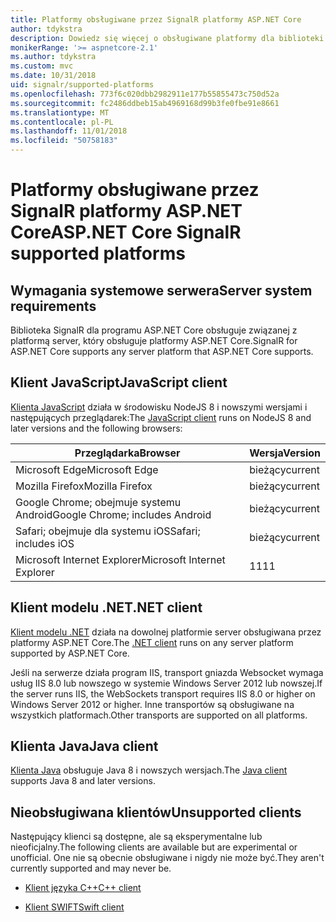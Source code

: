 ```yaml
---
title: Platformy obsługiwane przez SignalR platformy ASP.NET Core
author: tdykstra
description: Dowiedz się więcej o obsługiwane platformy dla biblioteki SignalR platformy ASP.NET Core.
monikerRange: '>= aspnetcore-2.1'
ms.author: tdykstra
ms.custom: mvc
ms.date: 10/31/2018
uid: signalr/supported-platforms
ms.openlocfilehash: 773f6c020dbb2982911e177b55855473c750d52a
ms.sourcegitcommit: fc2486ddbeb15ab4969168d99b3fe0fbe91e8661
ms.translationtype: MT
ms.contentlocale: pl-PL
ms.lasthandoff: 11/01/2018
ms.locfileid: "50758183"
---
```

# <a name="aspnet-core-signalr-supported-platforms"></a><span data-ttu-id="1e240-103">Platformy obsługiwane przez SignalR platformy ASP.NET Core</span><span class="sxs-lookup"><span data-stu-id="1e240-103">ASP.NET Core SignalR supported platforms</span></span>

## <a name="server-system-requirements"></a><span data-ttu-id="1e240-104">Wymagania systemowe serwera</span><span class="sxs-lookup"><span data-stu-id="1e240-104">Server system requirements</span></span>

<span data-ttu-id="1e240-105">Biblioteka SignalR dla programu ASP.NET Core obsługuje związanej z platformą server, który obsługuje platformy ASP.NET Core.</span><span class="sxs-lookup"><span data-stu-id="1e240-105">SignalR for ASP.NET Core supports any server platform that ASP.NET Core supports.</span></span>

## <a name="javascript-client"></a><span data-ttu-id="1e240-106">Klient JavaScript</span><span class="sxs-lookup"><span data-stu-id="1e240-106">JavaScript client</span></span>

<span data-ttu-id="1e240-107">[Klienta JavaScript](https://www.npmjs.com/package/@aspnet/signalr) działa w środowisku NodeJS 8 i nowszymi wersjami i następujących przeglądarek:</span><span class="sxs-lookup"><span data-stu-id="1e240-107">The [JavaScript client](https://www.npmjs.com/package/@aspnet/signalr) runs on NodeJS 8 and later versions and the following browsers:</span></span>

| <span data-ttu-id="1e240-108">Przeglądarka</span><span class="sxs-lookup"><span data-stu-id="1e240-108">Browser</span></span>                         | <span data-ttu-id="1e240-109">Wersja</span><span class="sxs-lookup"><span data-stu-id="1e240-109">Version</span></span> |
| ------------------------------- | ------- |
| <span data-ttu-id="1e240-110">Microsoft Edge</span><span class="sxs-lookup"><span data-stu-id="1e240-110">Microsoft Edge</span></span>                  | <span data-ttu-id="1e240-111">bieżący</span><span class="sxs-lookup"><span data-stu-id="1e240-111">current</span></span> |
| <span data-ttu-id="1e240-112">Mozilla Firefox</span><span class="sxs-lookup"><span data-stu-id="1e240-112">Mozilla Firefox</span></span>                 | <span data-ttu-id="1e240-113">bieżący</span><span class="sxs-lookup"><span data-stu-id="1e240-113">current</span></span> |
| <span data-ttu-id="1e240-114">Google Chrome; obejmuje systemu Android</span><span class="sxs-lookup"><span data-stu-id="1e240-114">Google Chrome; includes Android</span></span> | <span data-ttu-id="1e240-115">bieżący</span><span class="sxs-lookup"><span data-stu-id="1e240-115">current</span></span> |
| <span data-ttu-id="1e240-116">Safari; obejmuje dla systemu iOS</span><span class="sxs-lookup"><span data-stu-id="1e240-116">Safari; includes iOS</span></span>            | <span data-ttu-id="1e240-117">bieżący</span><span class="sxs-lookup"><span data-stu-id="1e240-117">current</span></span> |
| <span data-ttu-id="1e240-118">Microsoft Internet Explorer</span><span class="sxs-lookup"><span data-stu-id="1e240-118">Microsoft Internet Explorer</span></span>     | <span data-ttu-id="1e240-119">11</span><span class="sxs-lookup"><span data-stu-id="1e240-119">11</span></span>      |
 
## <a name="net-client"></a><span data-ttu-id="1e240-120">Klient modelu .NET</span><span class="sxs-lookup"><span data-stu-id="1e240-120">.NET client</span></span>

<span data-ttu-id="1e240-121">[Klient modelu .NET](https://www.nuget.org/packages/Microsoft.AspNetCore.SignalR/) działa na dowolnej platformie server obsługiwana przez platformy ASP.NET Core.</span><span class="sxs-lookup"><span data-stu-id="1e240-121">The [.NET client](https://www.nuget.org/packages/Microsoft.AspNetCore.SignalR/) runs on any server platform supported by ASP.NET Core.</span></span>

<span data-ttu-id="1e240-122">Jeśli na serwerze działa program IIS, transport gniazda Websocket wymaga usług IIS 8.0 lub nowszego w systemie Windows Server 2012 lub nowszej.</span><span class="sxs-lookup"><span data-stu-id="1e240-122">If the server runs IIS, the WebSockets transport requires IIS 8.0 or higher on Windows Server 2012 or higher.</span></span> <span data-ttu-id="1e240-123">Inne transportów są obsługiwane na wszystkich platformach.</span><span class="sxs-lookup"><span data-stu-id="1e240-123">Other transports are supported on all platforms.</span></span>

## <a name="java-client"></a><span data-ttu-id="1e240-124">Klienta Java</span><span class="sxs-lookup"><span data-stu-id="1e240-124">Java client</span></span>

<span data-ttu-id="1e240-125">[Klienta Java](https://search.maven.org/artifact/com.microsoft.aspnet/signalr) obsługuje Java 8 i nowszych wersjach.</span><span class="sxs-lookup"><span data-stu-id="1e240-125">The [Java client](https://search.maven.org/artifact/com.microsoft.aspnet/signalr) supports Java 8 and later versions.</span></span>

## <a name="unsupported-clients"></a><span data-ttu-id="1e240-126">Nieobsługiwana klientów</span><span class="sxs-lookup"><span data-stu-id="1e240-126">Unsupported clients</span></span>

<span data-ttu-id="1e240-127">Następujący klienci są dostępne, ale są eksperymentalne lub nieoficjalny.</span><span class="sxs-lookup"><span data-stu-id="1e240-127">The following clients are available but are experimental or unofficial.</span></span> <span data-ttu-id="1e240-128">One nie są obecnie obsługiwane i nigdy nie może być.</span><span class="sxs-lookup"><span data-stu-id="1e240-128">They aren't currently supported and may never be.</span></span>

* [<span data-ttu-id="1e240-129">Klient języka C++</span><span class="sxs-lookup"><span data-stu-id="1e240-129">C++ client</span></span>](https://github.com/aspnet/SignalR/tree/master/clients/cpp)

* [<span data-ttu-id="1e240-130">Klient SWIFT</span><span class="sxs-lookup"><span data-stu-id="1e240-130">Swift client</span></span>](https://github.com/moozzyk/SignalR-Client-Swift)
